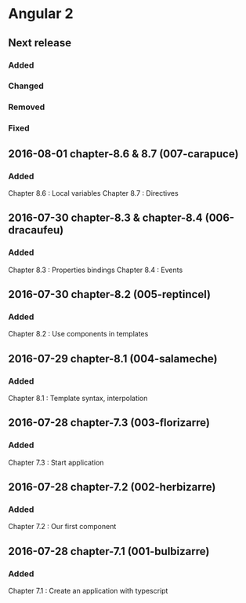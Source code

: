# Angular 2

## Next release

### Added

### Changed

### Removed

### Fixed

## 2016-08-01 chapter-8.6 & 8.7 (007-carapuce)

### Added

Chapter 8.6 : Local variables
Chapter 8.7 : Directives

## 2016-07-30 chapter-8.3 & chapter-8.4 (006-dracaufeu)

### Added

Chapter 8.3 : Properties bindings
Chapter 8.4 : Events

## 2016-07-30 chapter-8.2 (005-reptincel)

### Added

Chapter 8.2 : Use components in templates

## 2016-07-29 chapter-8.1 (004-salameche)

### Added

Chapter 8.1 : Template syntax, interpolation

## 2016-07-28 chapter-7.3 (003-florizarre)

### Added

Chapter 7.3 : Start application

## 2016-07-28 chapter-7.2 (002-herbizarre)

### Added

Chapter 7.2 : Our first component

## 2016-07-28 chapter-7.1 (001-bulbizarre)

### Added

Chapter 7.1 : Create an application with typescript
